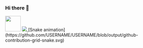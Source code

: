 ### Hi there 👋

<!--
**GustavoGomesSS/GustavoGomesSS** is a ✨ _special_ ✨ repository because its `README.md` (this file) appears on your GitHub profile.

-->
<img src=" https://upload.wikimedia.org/wikipedia/commons/9/99/Unofficial_JavaScript_logo_2.svg" width="50px">
<a href="https://www.instagram.com/gustavo_g.69" alt="Instagram" target="_blank">
  <img src="https://img.shields.io/badge/-Instagram-DF0174?style=for-the-badge&labelColor=DF0174&logo=instagram&logoColor=white&link=https://www.instagram.com/USERNAME">
</a>
[Snake animation](https://github.com/USERNAME/USERNAME/blob/output/github-contribution-grid-snake.svg)
